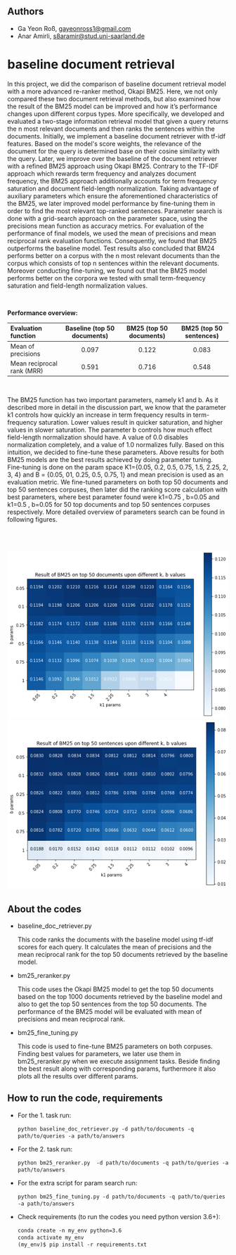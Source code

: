## Authors
- Ga Yeon Roß, gayeonross1@gmail.com
- Anar Amirli, s8aramir@stud.uni-saarland.de

# baseline document retrieval
In this project, we did the comparison of baseline document retrieval model with a more advanced re-ranker method, Okapi BM25. Here, we not only compared these two document retrieval methods, but also examined how the result of the BM25 model can be improved and how it’s performance changes upon different corpus types. More specifically, we developed and evaluated a two-stage information retrieval model that given a query returns the n most relevant documents and then ranks the sentences within the documents. Initially, we implement a baseline document retriever with tf-idf features. Based on the model's score weights, the relevance of the document for the query is determined base on their cosine similarity with the query. Later, we improve over the baseline of the document retriever with a refined BM25 approach using Okapi BM25. Contrary to the TF-IDF approach which rewards term frequency and analyzes document frequency, the BM25 approach additionally accounts for term frequency saturation and document field-length normalization. Taking advantage of auxiliary parameters which ensure the aforementioned characteristics of the BM25, we later improved model performance by fine-tuning them in order to find the most relevant top-ranked sentences. Parameter search is done with a grid-search approach on the parameter space, using the precisions mean function as accuracy metrics. For evaluation of the performance of final models, we used the mean of precisions and mean reciprocal rank evaluation functions. Consequently, we found that BM25 outperforms the baseline model. Test results also concluded that BM24 performs better on a corpus with the n most relevant documents than the corpus which consists of top n sentences within the relevant documents. Moreover conducting fine-tuning, we found out that the BM25 model performs better on the corpora we tested with small term-frequency saturation and field-length normalization values.

</br>

**Performance overview:**

| Evaluation function | Baseline (top 50 documents) | BM25 (top 50 documents) | BM25 (top 50 sentences)
| :--- | :---: | :---: | :---: 
| Mean of precisions | 0.097 | 0.122 | 0.083
| Mean reciprocal rank (MRR) | 0.591 | 0.716 | 0.548

</br>

The BM25 function has two important parameters, namely k1 and b. As it described more in detail in the discussion part, we know that the parameter k1 controls how quickly an increase in term frequency results in term-frequency saturation. Lower values result in quicker saturation, and higher values in slower saturation. The parameter b controls how much effect field-length normalization should have. A value of 0.0 disables normalization completely, and a value of 1.0 normalizes fully. Based on this intuition, we decided to fine-tune these parameters. Above results for both BM25 models are the best results achieved by doing parameter tuning. Fine-tuning is done on the param space K1={0.05, 0.2, 0.5, 0.75, 1.5, 2.25, 2, 3, 4} and B = {0.05, 01, 0.25, 0.5, 0.75, 1} and mean precision is used as an evaluation metric. We fine-tuned parameters on both top 50 documents and top 50 sentences corpuses, then later did the ranking score calculation with best parameters, where best parameter found were k1=0.75 , b=0.05 and  k1=0.5 , b=0.05 for 50 top documents and top 50 sentences corpuses respectively. More detailed overview of parameters search can be found in following figures.

</br>
</br>

![](https://github.com/anaramirli/snlp/blob/master/assets/result1.png)
</br>
![](https://github.com/anaramirli/snlp/blob/master/assets/result2.png)

## About the codes 

- baseline_doc_retriever.py
	
	This code ranks the documents with the baseline model using tf-idf scores for each query. 
	It calculates the mean of precisions and the mean reciprocal rank for the top 50 documents retrieved by the baseline model.

- bm25_reranker.py 

	This code uses the Okapi BM25 model to get the top 50 documents based on the top 1000 documents retrieved by the baseline model and also to get the top 50 sentences from the top 50 documents.
	The performance of the BM25 model will be evaluated with mean of precisions and mean reciprocal rank. 

- bm25_fine_tuning.py

	This code is used to fine-tune BM25 parameters on both corpuses. Finding best values for parameters, we later use them in bm25_reranker.py when we execute assignment tasks. Beside finding the best result along with corresponding params, furthermore it also plots all the results over different params.


## How to run the code, requirements

- For the 1. task run:

    ```
    python baseline_doc_retriever.py -d path/to/documents -q path/to/queries -a path/to/answers
    ```
- For the 2. task run:

    ```
    python bm25_reranker.py  -d path/to/documents -q path/to/queries -a path/to/answers
    ```

- For the extra script for param search run:

    ```
    python bm25_fine_tuning.py -d path/to/documents -q path/to/queries -a path/to/answers
    ```
    
- Check requirements (to run the codes you need python version 3.6+):

    ```
    conda create -n my_env python=3.6
    conda activate my_env
    (my_env)$ pip install -r requirements.txt 
    ```
